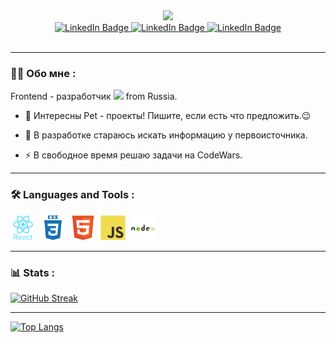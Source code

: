 <div id="header" align="center">
  <img src="https://media.giphy.com/media/xT8qB5aGYuXyPbRpNm/giphy.gif" width="100"/>
</div>
<div id="badges"  align="center">
  <a href="https://vk.com/belozerovdm" target="_blank">
    <img src="https://img.shields.io/badge/VKontakte-blue?logo=VK&logoColor=white&style=for-the-badge" alt="LinkedIn Badge"/>
  </a>
  <a href="mailto:dm.belozerov@yandex.ru" target="_blank">
    <img src="https://img.shields.io/badge/EMail-red?logo=MAIL&logoColor=red&style=for-the-badge" alt="LinkedIn Badge"/>
  </a>
  <a href="https://t.me/redhv" target="_blank">
    <img src="https://img.shields.io/badge/TG-blue?logo=TG&logoColor=white&style=for-the-badge" alt="LinkedIn Badge"/>
  </a>
</div>
<div id="counter" align="center">
  <img src="https://komarev.com/ghpvc/?username=DmitriyBelozerov&style=flat-square&color=blue" alt=""/>
</div>

---

### :man_technologist: Обо мне :
Frontend - разработчик <img src="https://media.giphy.com/media/WUlplcMpOCEmTGBtBW/giphy.gif" width="30"> from Russia.

- :telescope: Интересны Pet - проекты! Пишите, если есть что предложить.😉

- :seedling: В разработке стараюсь искать информацию у первоисточника.

- :zap: В свободное время решаю задачи на  CodeWars.

---

### :hammer_and_wrench: Languages and Tools :
<div>
  <img src="https://github.com/devicons/devicon/blob/master/icons/react/react-original-wordmark.svg" title="React" alt="React" width="40" height="40"/>&nbsp;
  <img src="https://github.com/devicons/devicon/blob/master/icons/css3/css3-plain-wordmark.svg"  title="CSS3" alt="CSS" width="40" height="40"/>&nbsp;
  <img src="https://github.com/devicons/devicon/blob/master/icons/html5/html5-original.svg" title="HTML5" alt="HTML" width="40" height="40"/>&nbsp;
  <img src="https://github.com/devicons/devicon/blob/master/icons/javascript/javascript-original.svg" title="JavaScript" alt="JavaScript" width="40" height="40"/>&nbsp;
  <img src="https://github.com/devicons/devicon/blob/master/icons/nodejs/nodejs-original-wordmark.svg" title="NodeJS" alt="NodeJS" width="40" height="40"/>&nbsp;
</div>

---

### 📊 Stats :
[![GitHub Streak](http://github-readme-streak-stats.herokuapp.com?user=DmitriyBelozerov&theme=dark&hide_border=true&exclude_days=Mon)](https://git.io/streak-stats)

---

[![Top Langs](https://github-readme-stats.vercel.app/api/top-langs/?username=DmitriyBelozerov)](https://github.com/anuraghazra/github-readme-stats)

<!-- :mailbox:How to reach me: [![Linkedin Badge](https://img.shields.io/badge/-kakbar-blue?style=flat&logo=Linkedin&logoColor=white)](your-linkedin-url)-->


<!--
**DmitriyBelozerov/DmitriyBelozerov** is a ✨ _special_ ✨ repository because its `README.md` (this file) appears on your GitHub profile.

Here are some ideas to get you started:

- 🔭 I’m currently working on ...
- 🌱 I’m currently learning ...
- 👯 I’m looking to collaborate on ...
- 🤔 I’m looking for help with ...
- 💬 Ask me about ...
- 📫 How to reach me: ...
- 😄 Pronouns: ...
- ⚡ Fun fact: ...
-->
